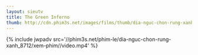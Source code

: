 ```yaml
---
layout: sieutv
title: The Green Inferno
thumb: http://cdn.phim3s.net/images/films/thumb/dia-nguc-chon-rung-xanh-the-green-inferno-2015.jpg
---
```

{% include jwpadv src='//phim3s.net/phim-le/dia-nguc-chon-rung-xanh_8712/xem-phim//video.mp4' %}